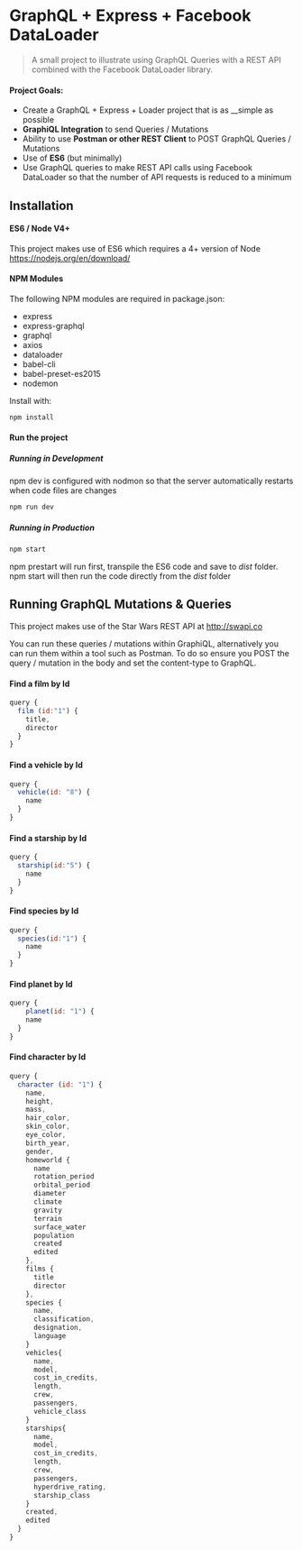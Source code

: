 # GraphQL + Express + Facebook DataLoader

> A small project to illustrate using GraphQL Queries with a REST API combined with the Facebook DataLoader library.

#### Project Goals:
* Create a GraphQL + Express + Loader project that is as __simple as possible
* __GraphiQL Integration__ to send Queries / Mutations
* Ability to use __Postman or other REST Client__ to POST GraphQL Queries / Mutations
* Use of __ES6__ (but minimally)
* Use GraphQL queries to make REST API calls using Facebook DataLoader so that the number of API requests is reduced to a minimum

## Installation

#### ES6 / Node V4+
This project makes use of ES6 which requires a 4+ version of Node https://nodejs.org/en/download/

#### NPM Modules
The following NPM modules are required in package.json:

* express
* express-graphql
* graphql
* axios
* dataloader
* babel-cli
* babel-preset-es2015
* nodemon

Install with:

```js
npm install
```

#### Run the project

##### Running in Development
npm dev is configured with nodmon so that the server automatically restarts when code files are changes
```js
npm run dev
```

##### Running in Production
```js
npm start
```
npm prestart will run first, transpile the ES6 code and save to _dist_ folder. npm start will then run the code directly from the _dist_ folder


## Running GraphQL Mutations & Queries
This project makes use of the Star Wars REST API at http://swapi.co

You can run these queries / mutations within GraphiQL, alternatively you can run them within a tool such as Postman. To do so ensure you POST the query / mutation in the body and set the content-type to GraphQL.

#### Find a film by Id
```js
query {
  film (id:"1") {
    title,
    director
  }
}
```

#### Find a vehicle by Id
```js
query {
  vehicle(id: "8") {
    name
  }
}
```

#### Find a starship by Id
```js
query {
  starship(id:"5") {
    name
  }
}
```


#### Find species by Id
```js
query {
  species(id:"1") {
    name
  }
}
```

#### Find planet by Id
```js
query {
	planet(id: "1") {
    name
  }
}
```


#### Find character by Id
```js
query {
  character (id: "1") {
    name,
    height,
    mass,
    hair_color,
    skin_color,
    eye_color,
    birth_year,
    gender,
    homeworld {
      name
      rotation_period
      orbital_period
      diameter
      climate
      gravity
      terrain
      surface_water
      population
      created
      edited
    },
    films {
      title
      director
    },
    species {
      name,
      classification,
      designation,
      language
    }
    vehicles{
      name,
      model,
      cost_in_credits,
      length,
      crew,
      passengers,
      vehicle_class
    }
    starships{
      name,
      model,
      cost_in_credits,
      length,
      crew,
      passengers,
      hyperdrive_rating,
      starship_class
    }
    created,
    edited
  }
}
```
